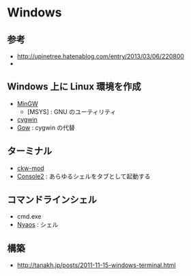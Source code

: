 # Windows

## 参考

- http://upinetree.hatenablog.com/entry/2013/03/06/220800
- 

## Windows 上に Linux 環境を作成

- [MinGW](http://www.mingw.org/)
  - [MSYS] : GNU のユーティリティ
- [cygwin](http://www.cygwin.com/)
- [Gow](https://github.com/bmatzelle/gow/wiki) : cygwin の代替

## ターミナル
- [ckw-mod](https://github.com/ckw-mod/ckw-mod/wiki)
- [Console2](http://sourceforge.net/projects/console/) : あらゆるシェルをタブとして起動する

## コマンドラインシェル
- cmd.exe
- [Nyaos](http://www.nyaos.org/index.cgi?p=FrontPage.ja) : シェル

## 構築
- http://tanakh.jp/posts/2011-11-15-windows-terminal.html

